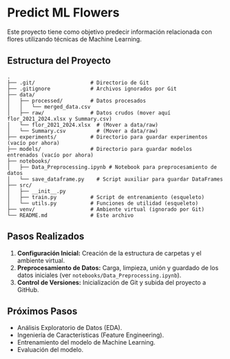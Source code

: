 # Predict ML Flowers

Este proyecto tiene como objetivo predecir información relacionada con flores utilizando técnicas de Machine Learning.

## Estructura del Proyecto

```
.
├── .git/                  # Directorio de Git
├── .gitignore             # Archivos ignorados por Git
├── data/
│   ├── processed/         # Datos procesados
│   │   └── merged_data.csv
│   ├── raw/               # Datos crudos (mover aquí flor_2021_2024.xlsx y Summary.csv)
│   └── flor_2021_2024.xlsx  # (Mover a data/raw)
│   └── Summary.csv          # (Mover a data/raw)
├── experiments/           # Directorio para guardar experimentos (vacío por ahora)
├── models/                # Directorio para guardar modelos entrenados (vacío por ahora)
├── notebooks/
│   ├── Data_Preprocessing.ipynb # Notebook para preprocesamiento de datos
│   └── save_dataframe.py    # Script auxiliar para guardar DataFrames
├── src/
│   ├── __init__.py
│   ├── train.py           # Script de entrenamiento (esqueleto)
│   └── utils.py           # Funciones de utilidad (esqueleto)
├── venv/                  # Ambiente virtual (ignorado por Git)
└── README.md              # Este archivo
```

## Pasos Realizados

1.  **Configuración Inicial:** Creación de la estructura de carpetas y el ambiente virtual.
2.  **Preprocesamiento de Datos:** Carga, limpieza, unión y guardado de los datos iniciales (ver `notebooks/Data_Preprocessing.ipynb`).
3.  **Control de Versiones:** Inicialización de Git y subida del proyecto a GitHub.

## Próximos Pasos

-   Análisis Exploratorio de Datos (EDA).
-   Ingeniería de Características (Feature Engineering).
-   Entrenamiento del modelo de Machine Learning.
-   Evaluación del modelo. 